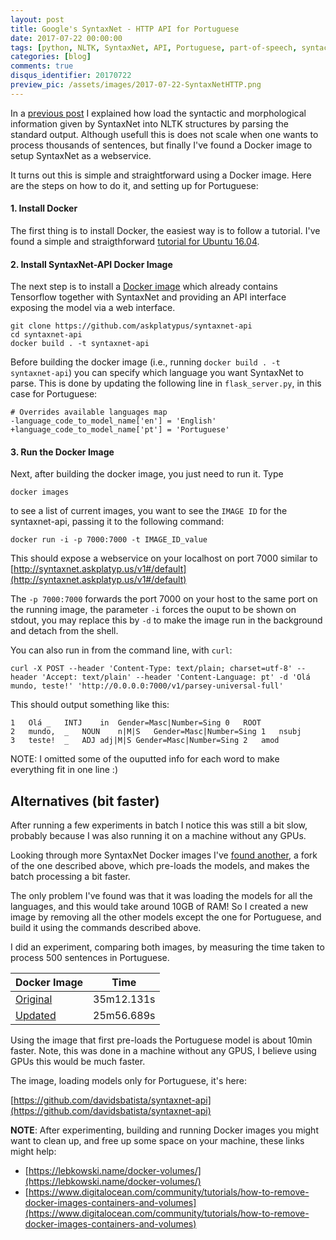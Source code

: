 ```yaml
---
layout: post
title: Google's SyntaxNet - HTTP API for Portuguese 
date: 2017-07-22 00:00:00
tags: [python, NLTK, SyntaxNet, API, Portuguese, part-of-speech, syntactic dependencies]
categories: [blog]
comments: true
disqus_identifier: 20170722
preview_pic: /assets/images/2017-07-22-SyntaxNetHTTP.png
---
```


In a [previous post](../../../../../blog/2017/03/25/syntaxnet/) I explained how load the syntactic and morphological information given by SyntaxNet into NLTK structures by parsing the standard output. Although usefull this is does not scale when one wants to process thousands of sentences, but finally I've found a Docker image to setup SyntaxNet as a webservice.

It turns out this is simple and straightforward using a Docker image. Here are the steps on how to do it, and setting up for Portuguese:

#### 1. __Install Docker__

The first thing is to install Docker, the easiest way is to follow a tutorial. I've found a simple and straigthforward [tutorial for Ubuntu 16.04](https://www.digitalocean.com/community/tutorials/how-to-install-and-use-docker-on-ubuntu-16-04).


#### 2. __Install SyntaxNet-API Docker Image__

The next step is to install a [Docker image](https://github.com/askplatypus/syntaxnet-api) which already contains Tensorflow together with SyntaxNet and providing an API interface exposing the model via a web interface.

~~~~
git clone https://github.com/askplatypus/syntaxnet-api
cd syntaxnet-api
docker build . -t syntaxnet-api
~~~~

Before building the docker image (i.e., running `docker build . -t syntaxnet-api`) you can specify which language you want SyntaxNet to parse. This is done by updating the following line in `flask_server.py`, in this case for Portuguese:

~~~~
# Overrides available languages map
-language_code_to_model_name['en'] = 'English'
+language_code_to_model_name['pt'] = 'Portuguese'
~~~~

#### 3. __Run the Docker Image__

Next, after building the docker image, you just need to run it. Type 

	docker images

to see a list of current images, you want to see the `IMAGE ID` for the syntaxnet-api, passing it to the following command:

	docker run -i -p 7000:7000 -t IMAGE_ID_value

This should expose a webservice on your localhost on port 7000 similar to [http://syntaxnet.askplatyp.us/v1#/default](http://syntaxnet.askplatyp.us/v1#/default)

The `-p 7000:7000` forwards the port 7000 on your host to the same port on the running image, the parameter `-i` forces the ouput to be shown on stdout, you may replace this by `-d` to make the image run in the background and detach from the shell.

You can also run in from the command line, with `curl`:

~~~
curl -X POST --header 'Content-Type: text/plain; charset=utf-8' --header 'Accept: text/plain' --header 'Content-Language: pt' -d 'Olá mundo, teste!' 'http://0.0.0.0:7000/v1/parsey-universal-full'
~~~

This should output something like this:

    1	Olá	_	INTJ	in	Gender=Masc|Number=Sing	0	ROOT
    2	mundo,	_	NOUN	n|M|S	Gender=Masc|Number=Sing	1	nsubj
    3	teste!	_	ADJ	adj|M|S	Gender=Masc|Number=Sing	2	amod

NOTE: I omitted some of the ouputted info for each word to make everything fit in one line :)


## Alternatives (bit faster)

After running a few experiments in batch I notice this was still a bit slow, probably because I was also running it on a machine without any GPUs. 

Looking through more SyntaxNet Docker images I've [found another](https://github.com/danielperezr88/syntaxnet-api), a fork of the one described above, which pre-loads the models, and makes the batch processing a bit faster.

The only problem I've found was that it was loading the models for all the languages, and this would take around 10GB of RAM! So I created a new image by removing all the other models except the one for Portuguese, and build it using the commands described above.

I did an experiment, comparing both images, by measuring the time taken to process 500 sentences in Portuguese.

<!---
  | Docker Image      | Time              |
  |:------------------|:-----------------:|
  | [Original](https://github.com/askplatypus/syntaxnet-api) | 35m12.131s |
  | [Updated](https://github.com/davidsbatista/syntaxnet-api) | 25m56.689s |
--->

<center>
<table>
  <thead>
    <tr>
      <th style="text-align: left">Docker Image</th>
      <th style="text-align: center">Time</th>
    </tr>
  </thead>
  <tbody>
    <tr>
      <td style="text-align: left"><a href="https://github.com/askplatypus/syntaxnet-api">Original</a></td>
      <td style="text-align: center">35m12.131s</td>
    </tr>
    <tr>
      <td style="text-align: left"><a href="https://github.com/davidsbatista/syntaxnet-api">Updated</a></td>
      <td style="text-align: center">25m56.689s</td>
    </tr>
  </tbody>
</table>
</center>


Using the image that first pre-loads the Portuguese model is about 10min faster. Note, this was done in a machine without any GPUS, I believe using GPUs this would be much faster.

The image, loading models only for Portuguese, it's here:

[https://github.com/davidsbatista/syntaxnet-api](https://github.com/davidsbatista/syntaxnet-api)


__NOTE__: After experimenting, building and running Docker images you might want to clean up, and free up some space on your machine, these links might help:

* [https://lebkowski.name/docker-volumes/](https://lebkowski.name/docker-volumes/)
* [https://www.digitalocean.com/community/tutorials/how-to-remove-docker-images-containers-and-volumes](https://www.digitalocean.com/community/tutorials/how-to-remove-docker-images-containers-and-volumes)

